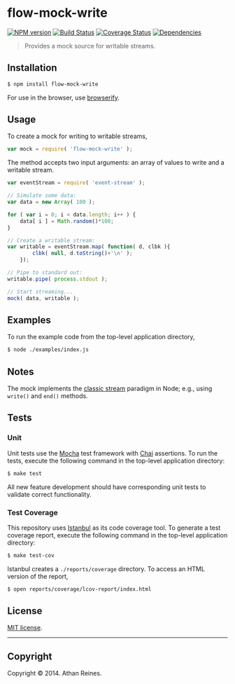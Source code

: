 flow-mock-write
===
[![NPM version][npm-image]][npm-url] [![Build Status][travis-image]][travis-url] [![Coverage Status][coveralls-image]][coveralls-url] [![Dependencies][dependencies-image]][dependencies-url]

> Provides a mock source for writable streams.


## Installation

``` bash
$ npm install flow-mock-write
```

For use in the browser, use [browserify](https://github.com/substack/node-browserify).


## Usage

To create a mock for writing to writable streams,

``` javascript
var mock = require( 'flow-mock-write' );
```

The method accepts two input arguments: an array of values to write and a writable stream.

``` javascript
var eventStream = require( 'event-stream' );

// Simulate some data:
var data = new Array( 100 );

for ( var i = 0; i < data.length; i++ ) {
	data[ i ] = Math.random()*100;
}

// Create a writable stream:
var writable = eventStream.map( function( d, clbk ){
		clbk( null, d.toString()+'\n' );
	});

// Pipe to standard out:
writable.pipe( process.stdout );

// Start streaming...
mock( data, writable );
```


## Examples

To run the example code from the top-level application directory,

``` bash
$ node ./examples/index.js
```


## Notes

The mock implements the [classic stream](https://github.com/substack/stream-handbook#classic-streams) paradigm in Node; e.g., using `write()` and `end()` methods.


## Tests

### Unit

Unit tests use the [Mocha](http://mochajs.org/) test framework with [Chai](http://chaijs.com) assertions. To run the tests, execute the following command in the top-level application directory:

``` bash
$ make test
```

All new feature development should have corresponding unit tests to validate correct functionality.


### Test Coverage

This repository uses [Istanbul](https://github.com/gotwarlost/istanbul) as its code coverage tool. To generate a test coverage report, execute the following command in the top-level application directory:

``` bash
$ make test-cov
```

Istanbul creates a `./reports/coverage` directory. To access an HTML version of the report,

``` bash
$ open reports/coverage/lcov-report/index.html
```


## License

[MIT license](http://opensource.org/licenses/MIT). 


---
## Copyright

Copyright &copy; 2014. Athan Reines.


[npm-image]: http://img.shields.io/npm/v/flow-mock-write.svg
[npm-url]: https://npmjs.org/package/flow-mock-write

[travis-image]: http://img.shields.io/travis/flow-io/flow-mock-write/master.svg
[travis-url]: https://travis-ci.org/flow-io/flow-mock-write

[coveralls-image]: https://img.shields.io/coveralls/flow-io/flow-mock-write/master.svg
[coveralls-url]: https://coveralls.io/r/flow-io/flow-mock-write?branch=master

[dependencies-image]: http://img.shields.io/david/flow-io/flow-mock-write.svg
[dependencies-url]: https://david-dm.org/flow-io/flow-mock-write

[dev-dependencies-image]: http://img.shields.io/david/dev/flow-io/flow-mock-write.svg
[dev-dependencies-url]: https://david-dm.org/dev/flow-io/flow-mock-write

[github-issues-image]: http://img.shields.io/github/issues/flow-io/flow-mock-write.svg
[github-issues-url]: https://github.com/flow-io/flow-mock-write/issues
